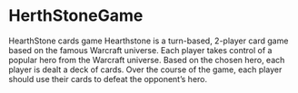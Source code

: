 # HerthStoneGame
HearthStone cards game
Hearthstone is a turn-based, 2-player card game based on the famous Warcraft universe. Each player
takes control of a popular hero from the Warcraft universe. Based on the chosen hero, each player is
dealt a deck of cards. Over the course of the game, each player should use their cards to defeat the
opponent’s hero.
